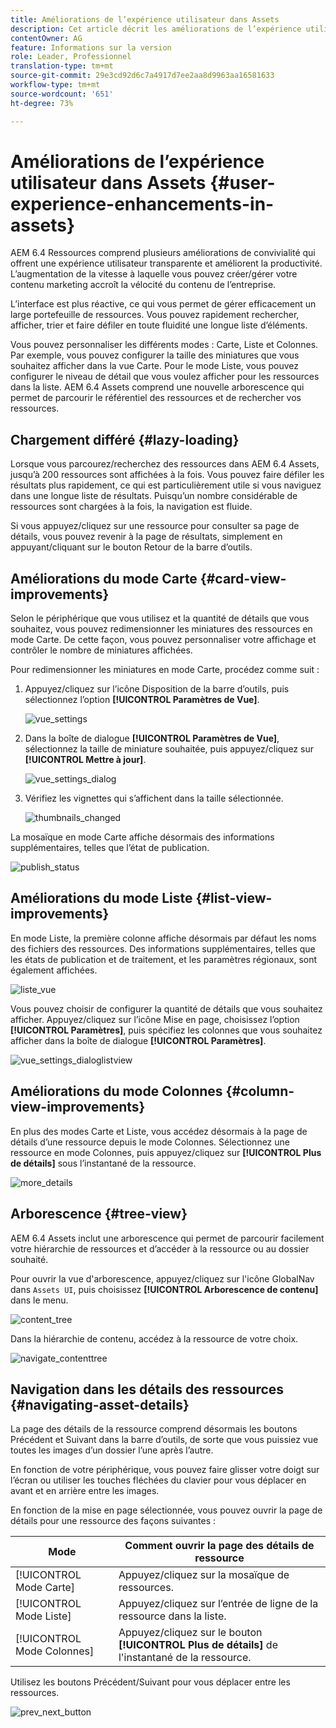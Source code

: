 ```yaml
---
title: Améliorations de l’expérience utilisateur dans Assets
description: Cet article décrit les améliorations de l’expérience utilisateur dans AEM 6.4 Assets.
contentOwner: AG
feature: Informations sur la version
role: Leader, Professionnel
translation-type: tm+mt
source-git-commit: 29e3cd92d6c7a4917d7ee2aa8d9963aa16581633
workflow-type: tm+mt
source-wordcount: '651'
ht-degree: 73%

---
```



# Améliorations de l’expérience utilisateur dans Assets {#user-experience-enhancements-in-assets}

AEM 6.4 Ressources comprend plusieurs améliorations de convivialité qui offrent une expérience utilisateur transparente et améliorent la productivité. L’augmentation de la vitesse à laquelle vous pouvez créer/gérer votre contenu marketing accroît la vélocité du contenu de l’entreprise.

L’interface est plus réactive, ce qui vous permet de gérer efficacement un large portefeuille de ressources. Vous pouvez rapidement rechercher, afficher, trier et faire défiler en toute fluidité une longue liste d’éléments.

Vous pouvez personnaliser les différents modes : Carte, Liste et Colonnes. Par exemple, vous pouvez configurer la taille des miniatures que vous souhaitez afficher dans la vue Carte. Pour le mode Liste, vous pouvez configurer le niveau de détail que vous voulez afficher pour les ressources dans la liste. AEM 6.4 Assets comprend une nouvelle arborescence qui permet de parcourir le référentiel des ressources et de rechercher vos ressources.

## Chargement différé {#lazy-loading}

Lorsque vous parcourez/recherchez des ressources dans AEM 6.4 Assets, jusqu’à 200 ressources sont affichées à la fois. Vous pouvez faire défiler les résultats plus rapidement, ce qui est particulièrement utile si vous naviguez dans une longue liste de résultats. Puisqu’un nombre considérable de ressources sont chargées à la fois, la navigation est fluide.

Si vous appuyez/cliquez sur une ressource pour consulter sa page de détails, vous pouvez revenir à la page de résultats, simplement en appuyant/cliquant sur le bouton Retour de la barre d’outils.

## Améliorations du mode Carte {#card-view-improvements}

Selon le périphérique que vous utilisez et la quantité de détails que vous souhaitez, vous pouvez redimensionner les miniatures des ressources en mode Carte. De cette façon, vous pouvez personnaliser votre affichage et contrôler le nombre de miniatures affichées.

Pour redimensionner les miniatures en mode Carte, procédez comme suit :

1. Appuyez/cliquez sur l’icône Disposition de la barre d’outils, puis sélectionnez l’option **[!UICONTROL Paramètres de Vue]**.

   ![vue_settings](assets/view_settings.png)

1. Dans la boîte de dialogue **[!UICONTROL Paramètres de Vue]**, sélectionnez la taille de miniature souhaitée, puis appuyez/cliquez sur **[!UICONTROL Mettre à jour]**.

   ![vue_settings_dialog](assets/view_settings_dialog.png)

1. Vérifiez les vignettes qui s’affichent dans la taille sélectionnée.

   ![thumbnails_changed](assets/thumbnails_changed.png)

La mosaïque en mode Carte affiche désormais des informations supplémentaires, telles que l’état de publication.

![publish_status](assets/publish_status.png)

## Améliorations du mode Liste {#list-view-improvements}

En mode Liste, la première colonne affiche désormais par défaut les noms des fichiers des ressources. Des informations supplémentaires, telles que les états de publication et de traitement, et les paramètres régionaux, sont également affichées.

![liste_vue](assets/list_view.png)

Vous pouvez choisir de configurer la quantité de détails que vous souhaitez afficher. Appuyez/cliquez sur l’icône Mise en page, choisissez l’option **[!UICONTROL Paramètres]**, puis spécifiez les colonnes que vous souhaitez afficher dans la boîte de dialogue **[!UICONTROL Paramètres]**.

![vue_settings_dialoglistview](assets/view_settings_dialoglistview.png)

## Améliorations du mode Colonnes {#column-view-improvements}

En plus des modes Carte et Liste, vous accédez désormais à la page de détails d’une ressource depuis le mode Colonnes. Sélectionnez une ressource en mode Colonnes, puis appuyez/cliquez sur **[!UICONTROL Plus de détails]** sous l’instantané de la ressource.

![more_details](assets/more_details.png)

## Arborescence {#tree-view}

AEM 6.4 Assets inclut une arborescence qui permet de parcourir facilement votre hiérarchie de ressources et d’accéder à la ressource ou au dossier souhaité.

Pour ouvrir la vue d&#39;arborescence, appuyez/cliquez sur l&#39;icône GlobalNav dans `Assets UI`, puis choisissez **[!UICONTROL Arborescence de contenu]** dans le menu.

![content_tree](assets/content_tree.png)

Dans la hiérarchie de contenu, accédez à la ressource de votre choix.

![navigate_contenttree](assets/navigate_contenttree.png)

## Navigation dans les détails des ressources {#navigating-asset-details}

La page des détails de la ressource comprend désormais les boutons Précédent et Suivant dans la barre d’outils, de sorte que vous puissiez vue toutes les images d’un dossier l’une après l’autre.

En fonction de votre périphérique, vous pouvez faire glisser votre doigt sur l’écran ou utiliser les touches fléchées du clavier pour vous déplacer en avant et en arrière entre les images.

En fonction de la mise en page sélectionnée, vous pouvez ouvrir la page de détails pour une ressource des façons suivantes :

| **Mode** | **Comment ouvrir la page des détails de ressource** |
|---|---|
| [!UICONTROL Mode Carte] | Appuyez/cliquez sur la mosaïque de ressources. |
| [!UICONTROL Mode Liste] | Appuyez/cliquez sur l’entrée de ligne de la ressource dans la liste. |
| [!UICONTROL Mode Colonnes] | Appuyez/cliquez sur le bouton **[!UICONTROL Plus de détails]** de l&#39;instantané de la ressource. |

Utilisez les boutons Précédent/Suivant pour vous déplacer entre les ressources.

![prev_next_button](assets/prev_next_buttons.png)
